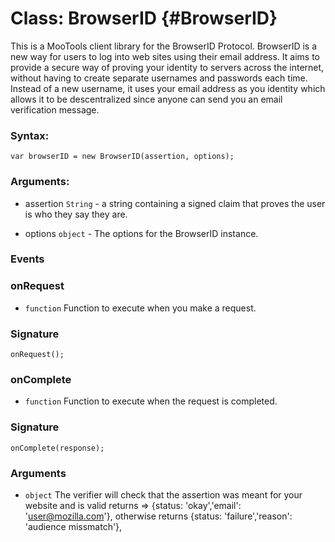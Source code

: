 Class: BrowserID {#BrowserID}
==============================

This is a MooTools client library for the BrowserID Protocol. BrowserID is a new way for users to log into web sites using their email address. 
It aims to provide a secure way of proving your identity to servers across the internet, without having to create separate usernames and passwords each time. 
Instead of a new username, it uses your email address as you identity which allows it to be descentralized since anyone can send you an
email verification message.

### Syntax:

    var browserID = new BrowserID(assertion, options);

### Arguments:

- assertion `String` - a string containing a signed claim that proves the user is who they say they are.

- options   `object` - The options for the BrowserID instance.

### Events

### onRequest

* `function` Function to execute when you make a request.

### Signature

    onRequest();

### onComplete

* `function` Function to execute when the request is completed.

### Signature

    onComplete(response);

### Arguments

- `object` The verifier will check that the assertion was meant for your website and is valid
           returns => {status: 'okay','email': 'user@mozilla.com'}, 
           otherwise returns {status: 'failure','reason': 'audience missmatch'}, 


